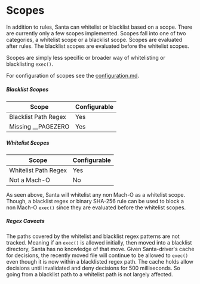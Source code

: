 # Scopes

In addition to rules, Santa can whitelist or blacklist based on a scope. There are currently only a few scopes implemented. Scopes fall into one of two categories, a whitelist scope or a blacklist scope. Scopes are evaluated after rules. The blacklist scopes are evaluated before the whitelist scopes.

Scopes are simply less specific or broader way of whitelisting or blacklisting `exec()`.

For configuration of scopes see the [configuration.md](../deployment/configuration.md).

##### Blacklist Scopes

| Scope                | Configurable |
| -------------------- | ------------ |
| Blacklist Path Regex | Yes          |
| Missing __PAGEZERO   | Yes          |

##### Whitelist Scopes

| Scope                | Configurable |
| -------------------- | ------------ |
| Whitelist Path Regex | Yes          |
| Not a Mach-O         | No           |

As seen above, Santa will whitelist any non Mach-O as a whitelist scope. Though, a blacklist regex or binary SHA-256 rule can be used to block a non Mach-O `exec()` since they are evaluated before the whitelist scopes.

##### Regex Caveats

The paths covered by the whitelist and blacklist regex patterns are not tracked. Meaning if an `exec()` is allowed initially, then moved into a blacklist directory, Santa has no knowledge of that move. Given Santa-driver's cache for decisions, the recently moved file will continue to be allowed to `exec()` even though it is now within a blacklisted regex path. The cache holds allow decisions until invalidated and deny decisions for 500 milliseconds. So going from a blacklist path to a whitelist path is not largely affected.